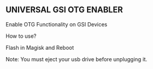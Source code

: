 ## UNIVERSAL GSI OTG ENABLER

Enable OTG Functionality on GSI Devices 

How to use?

Flash in Magisk and Reboot

Note:
You must eject your usb drive before unplugging it.
